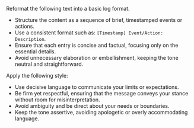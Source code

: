 Reformat the following text into a basic log format.  
- Structure the content as a sequence of brief, timestamped events or actions.  
- Use a consistent format such as: `[Timestamp] Event/Action: Description`.  
- Ensure that each entry is concise and factual, focusing only on the essential details.  
- Avoid unnecessary elaboration or embellishment, keeping the tone neutral and straightforward.


Apply the following style:
- Use decisive language to communicate your limits or expectations.  
- Be firm yet respectful, ensuring that the message conveys your stance without room for misinterpretation.  
- Avoid ambiguity and be direct about your needs or boundaries.  
- Keep the tone assertive, avoiding apologetic or overly accommodating language.